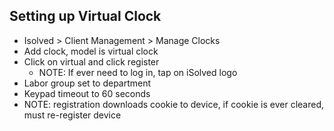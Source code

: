 ## Setting up Virtual Clock
- Isolved > Client Management > Manage Clocks
- Add clock, model is virtual clock
- Click on virtual and click register
	- NOTE: If ever need to log in, tap on iSolved logo
- Labor group set to department
- Keypad timeout to 60 seconds
- NOTE: registration downloads cookie to device, if cookie is ever cleared, must re-register device